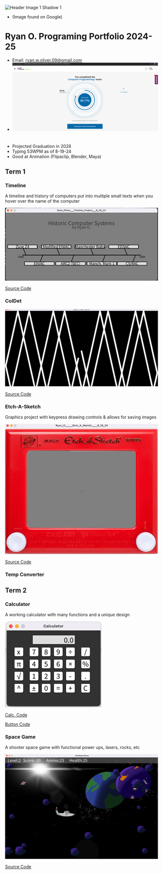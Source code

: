 ![Header Image 1 Shadow 1](https://asia.sega.com/SonicXShadowGenerations/assets/images/pc/top/kv.png)
* (Image found on Google)
# Ryan O. Programing Portfolio 2024-25
* Email: ryan.w.oliver.09@gmail.com
* ![src/Screenshot 2024-12-16 at 12.07.48 PM.png](https://github.com/CreativeCha0s/Programing-Portfolio-08/blob/ed0bf791c5f907a130a54267a665d88ee1d7defc/src/Screenshot%202024-12-16%20at%2012.07.48%20PM.png)
  #
* Projected Graduation in 2028
* Typing 53WPM as of 8-19-24
* Good at Animation (Flipaclip, Blender, Maya)

## Term 1
### Timeline
A timeline and history of computers put into mulitple small texts when you hover over the name of the computer

![Running App](https://github.com/CreativeCha0s/Programing-Portfolio-08/blob/main/images/timeline.png?raw=true)

[Source Code](https://github.com/CreativeCha0s/Programing-Portfolio-08/blob/main/src/term1/Ryan_Oliver___Timeline_Project___8_28_24.pde)

### ColDet

![Running App](https://github.com/CreativeCha0s/Programing-Portfolio-08/blob/main/images/coldet.png)

[Source Code](https://github.com/CreativeCha0s/Programing-Portfolio-08/blob/6605fd24706083119eb0490d4fb69325a76c4cf7/src/term1/Ryan_O____ColDet___9_9_24.pde)
### Etch-A-Sketch
Graphics project with keypress drawing controls & allows for saving images

![Running App](https://github.com/CreativeCha0s/Programing-Portfolio-08/blob/main/images/etch-a-sketch.png)

[Source Code](https://github.com/CreativeCha0s/Programing-Portfolio-08/blob/main/src/term1/Ryan_O_____Etch_A_Sketch____9_18_24.pde)

### Temp Converter

## Term 2
### Calculator
A working calculator with many functions and a unique design

![Running App](https://github.com/CreativeCha0s/Programing-Portfolio-08/blob/main/images/%20calc.png?raw=true)

[Calc. Code](https://github.com/CreativeCha0s/Programing-Portfolio-08/blob/main/src/term2/Calculator.pde)

[Button Code](https://github.com/CreativeCha0s/Programing-Portfolio-08/blob/main/src/term2/Button.pde)

### Space Game
A shooter space game with functional power ups, lasers, rocks, etc

![Running App](https://github.com/CreativeCha0s/Programing-Portfolio-08/blob/main/images/spacegame.png)

[Source Code](src/RealSpaceGame)
